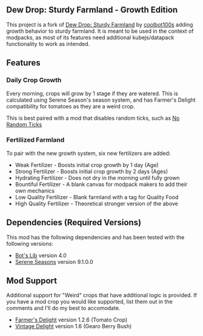 ## Dew Drop: Sturdy Farmland - Growth Edition

This project is a fork of [Dew Drop: Sturdy Farmland](https://github.com/coolbot100s/Dew-Drop-Farmland) by [coolbot100s](https://github.com/coolbot100s) adding growth behavior to sturdy farmland. It is meant to be used in the context of modpacks, as most of its features need additional kubejs/datapack functionality to work as intended.

## Features

### Daily Crop Growth

Every morning, crops will grow by 1 stage if they are watered. This is calculated using Serene Season's season system, and has Farmer's Delight compatibility for tomatoes as they are a weird crop.

This is best paired with a mod that disables random ticks, such as [No Random Ticks](https://www.curseforge.com/minecraft/mc-mods/no-random-ticks)

### Fertilized Farmland

To pair with the new growth system, six new fertilizers are added:

- Weak Fertilizer - Boosts initial crop growth by 1 day (Age)
- Strong Fertilizer - Boosts initial crop growth by 2 days (Ages)
- Hydrating Fertilizer - Does not dry in the morning until fully grown
- Bountiful Fertilizer - A blank canvas for modpack makers to add their own mechanics
- Low Quality Fertilizer - Blank farmland with a tag for Quality Food
- High Quality Fertilizer - Theoretical stronger version of the above

## Dependencies (Required Versions)

This mod has the following dependencies and has been tested with the following versions:

*   [Bot's Lib](https://www.curseforge.com/minecraft/mc-mods/bots-lib) version 4.0 
*   [Serene Seasons](https://www.curseforge.com/minecraft/mc-mods/serene-seasons) version 9.1.0.0

## Mod Support 

Additional support for "Weird" crops that have additional logic is provided. If you have a mod crop you would like supported, list them out in the comments and I'll do my best to accomodate.

*   [Farmer's Delight](https://www.curseforge.com/minecraft/mc-mods/farmers-delight) version 1.2.6 (Tomato Crop)
*   [Vintage Delight](https://www.curseforge.com/minecraft/mc-mods/vintage-delight) version 1.6 (Gearo Berry Bush)
